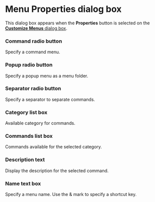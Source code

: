 # Menu Properties dialog box

This dialog box appears when the
**Properties** button is selected on the [**Customize Menus** dialog box](../index).

### Command radio button

Specify a command menu.

### Popup radio button

Specify a popup menu as a menu folder.

### Separator radio button

Specify a separator to separate commands.

### Category list box

Available category for commands.

### Commands list box

Commands available for the selected category.

### Description text

Display the description for the selected command.

### Name text box

Specify a menu name. Use the & mark to specify a shortcut key.

